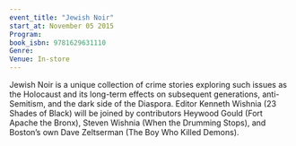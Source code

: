 ```yaml
---
event_title: "Jewish Noir"
start_at: November 05 2015
Program: 
book_isbn: 9781629631110
Genre: 
Venue: In-store
---
```

Jewish Noir is a unique collection of crime stories exploring such issues as the Holocaust and its long-term effects on subsequent generations, anti-Semitism, and the dark side of the Diaspora. Editor Kenneth Wishnia (23 Shades of Black) will be joined by contributors Heywood Gould (Fort Apache the Bronx), Steven Wishnia (When the Drumming Stops), and Boston’s own Dave Zeltserman (The Boy Who Killed Demons).

